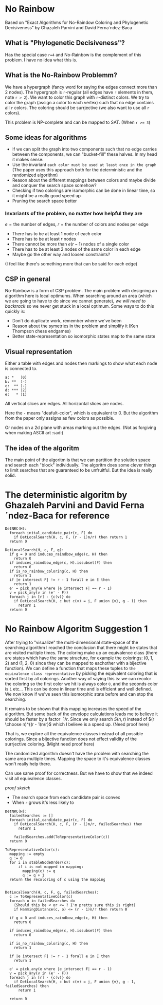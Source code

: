 # No Rainbow
Based on "Exact Algorithms for No-Raindow Coloring and Phylogenetic Decisiveness" by Ghazaleh Parvini and David Ferna´ndez-Baca

## What is "Phylogenetic Decisiveness"?
Has the special case `r=4` and No-Rainbow is the complement of this problem.
I have no idea what this is.

## What is the No-Rainbow Problemm?
We have a hypergraph (fancy word for saying the edges connect more than 2 nodes).
The hypergraph is `r`-regular (all edges have `r` elements in them, note `r > 2`).
We want to color this graph with `r`-distinct colors.
We try to color the graph (assign a color to each vertex) such that no edge contains all `r` colors.
The coloring should be surrjective (we also want to use  all `r` colors).

This problem is NP-complete and can be mapped to SAT. (When `r >= 3`)

## Some ideas for algorithms
 - If we can split the graph into two components such that no edge carries between the components, we can "bucket-fill" these halves. In my head it makes sense.
 - Use the invariant `each color must be used at least once in the graph` (The paper uses this approach both for the deterministic and the randomized algorithm)
 - Reason about the different mappings between colors and maybe divide and conquer the search space somehow?
 - Checking if two colorings are isomorphic can be done in linear time, so it might be a really good speed up
 - Pruning the search space better

### Invariants of the problem, no matter how helpful they are
$e = \textrm{the number of edges}$,
$r = \textrm{the number of colors and nodes per edge}$
 - There has to be at least 1 node of each color
 - There has to be at least $r$ nodes
 - There cannot be more than $e(r-1)$ nodes of a single color
 - There has to be at least 2 nodes of the same color in each edge
 - Maybe go the other way and loosen constraints?

(I feel like there's something more that can be said for each edge)

## CSP in general
No-Rainbow is a form of CSP problem.
The main problem with designing an algorithm here is local optimums.
When searching around an area (which we are going to have to do since we cannot generate), *we will need to backtrack* so we never get stuck in a local optimum.
Some ways to do this quickly is:
  - Don't do duplicate work, remember where we've been
  - Reason about the symetries in the problem and simplify it (Ken Thompson chess endgames)
  - Better state-representation so isomorphic states map to the same state

## Visual representation
Either a table with edges and nodes then markings to show what each node is connected to.
```
a: *   (0)
b: **  (-)
c:  ** (-)
d: *** (2)
e:   * (1)
```
All vertical slices are edges. All horizontal slices are nodes.

Here the `-` means "deafult-color", which is equivalent to 0. But the algorithm from the paper only assigns as few colors as possible.

Or nodes on a 2d plane with areas marking out the edges.
(Not as forgiving when making ASCII art :sad:)

## The idea of the algoritm

The main point of the algoritm is that we can partition the solution space and search each "block" individually.
The algoritm does some clever things to limit searches that are guaranteed to be unfruitful. But the idea is really solid.

# The deterministic algoritm by Ghazaleh Parvini and David Ferna´ndez-Baca for reference
```
DetNRC(H):
  foreach inital_candidate_pair(c, F) do
    if DetLocalSearch(H, c, F, (r - 1)n/r) then return 1
  return 0

DetLocalSearch(H, c, F, g):
  if g = 0 and induces_raindbow_edge(c, H) then
    return 0
  if induces_raindbow_edge(c, H).issubset(F) then
    return 0
  if is_no_rainbow_coloring(c, H) then
    return 1
  if |e intersect F| != r - 1 forall e in E then
    return 1
  e' = pick_any(e where |e intersect F| == r - 1)
  v = pick_any(v in (e' - F))
  foreach j in [r] - {c(v)} do
    if DetLocalSearch(H, c but c(v) = j, F union {v}, g - 1) then
      return 1
  return 0
```

# No Rainbow Algoritm Suggestion 1
After trying to "visualize" the multi-dimensional state-space of the searching
algorithm I reached the conclusion that there might be states that are visited
multiple times. The coloring make up an equivalence class (there are states
which have the same structure, for example the colorings: (0, 1, 2) and (1, 2,
0) since they can be mapped to eachother with a bijective function). We can
define a function that maps these tuples to `the equivalence class
representative` by picking the equivalent coloring that is sorted first by all
colorings. Another way of saying this is: we can recolor the coloring so the
first color we hit is always color `0`, and the seconds color is `1` etc...
This can be done in linear time and is efficient and well defined. We now know
if we've seen this isomorphic state before and can stop the searching.

It remains to be shown that this mapping increases the speed of the algorithm.
But some back of the envelope calculations leads me to believe it should be
faster by a factor $~1/r$. Since we only search $S(n, r)$ instead of $(r
\choose n)^{(r - 1)n/r}$ which I believe is a speed up.
(Need proof here)

That is, we explore all the equivalence classes instead of all possible colorings.
Since a bijective function does not effect validity of the surrjective coloring.
(Might need proof here)

The randomized algorithm doesn't have the problem with searching the same area multiple
times. Mapping the space to it's equivalence classes won't really help there.

Can use same proof for correctness. But we have to show that we indeed visit all equivalence classes.

*proof sketch*

 - The search space from each candidate pair is convex
 - When `r` grows it's less likely to


```
DetNRC(H):
  failedSearches := []
  foreach inital_candidate_pair(c, F) do
    if DetLocalSearch(H, c, F, (r - 1)n/r, failedSearches) then
      return 1

    failedSearches.add(ToRepresentativeColor(c))
  return 0

ToRepresentativeColor(c):
  mapping := empty
  q := 0
  for i in stableNodeOrder(c):
      if i is not mapped in mapping:
        mapping(c) := q
        q := q + 1
  return the recoloring of c using the mapping
    

DetLocalSearch(H, c, F, g, failedSearches):
  c := ToRepresentativeColor(c)
  foreach o in failedSearches do
    (Should this be < or <= ? I'm pretty sure this is right)
    if HammingDistance(c, o) <= (r - 1)n/r then return 0

  if g = 0 and induces_raindbow_edge(c, H) then
    return 0

  if induces_raindbow_edge(c, H).issubset(F) then
    return 0

  if is_no_rainbow_coloring(c, H) then
    return 1

  if |e intersect F| != r - 1 forall e in E then
    return 1

  e' = pick_any(e where |e intersect F| == r - 1)
  v = pick_any(v in (e' - F))
  foreach j in [r] - {c(v)} do
    if DetLocalSearch(H, c but c(v) = j, F union {v}, g - 1, failedSearches) then
      return 1

  return 0
```
